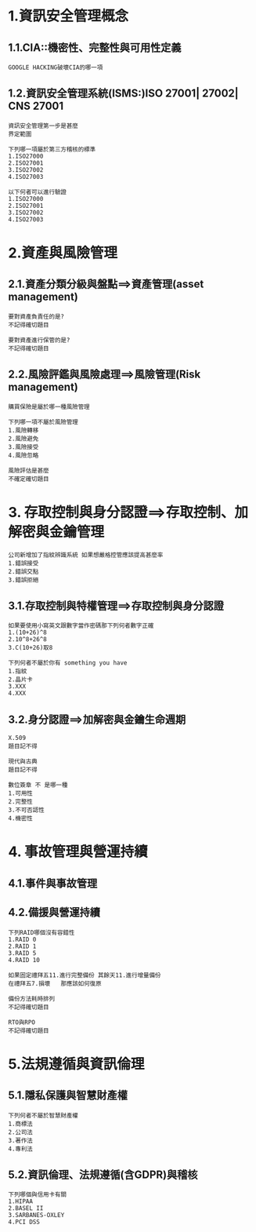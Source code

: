 # 1.資訊安全管理概念

## 1.1.CIA::機密性、完整性與可用性定義
```
GOOGLE HACKING破壞CIA的哪一項
```
## 1.2.資訊安全管理系統(ISMS:)ISO 27001| 27002| CNS 27001
```
資訊安全管理第一步是甚麼   
界定範圍
```
```
下列哪一項屬於第三方稽核的標準
1.ISO27000
2.ISO27001
3.ISO27002
4.ISO27003
```
```
以下何者可以進行驗證
1.ISO27000
2.ISO27001
3.ISO27002
4.ISO27003
```    
# 2.資產與風險管理
## 2.1.資產分類分級與盤點==>資產管理(asset management)
```
要對資產負責任的是?
不記得確切題目
```
```
要對資產進行保管的是?
不記得確切題目
```
## 2.2.風險評鑑與風險處理==>風險管理(Risk management)
```
購買保險是屬於哪一種風險管理

下列哪一項不屬於風險管理
1.風險轉移
2.風險避免
3.風險接受
4.風險忽略

```
```
風險評估是甚麼
不確定確切題目

```
  
# 3. 存取控制與身分認證==>存取控制、加解密與金鑰管理 	
```
公司新增加了指紋辨識系統 如果想嚴格控管應該提高甚麼率
1.錯誤接受
2.錯誤交點
3.錯誤拒絕

```
## 3.1.存取控制與特權管理==>存取控制與身分認證
```
如果要使用小寫英文跟數字當作密碼那下列何者數字正確
1.(10+26)^8
2.10^8+26^8
3.C(10+26)取8
```
```
下列何者不屬於你有 something you have
1.指紋
2.晶片卡
3.XXX
4.XXX
```
## 3.2.身分認證==>加解密與金鑰生命週期
```
X.509
題目記不得
```
```
現代與古典
題目記不得

```
```
數位簽章 不 是哪一種
1.可用性
2.完整性
3.不可否認性
4.機密性
```


# 4. 事故管理與營運持續	 
## 4.1.事件與事故管理
## 4.2.備援與營運持續
 ```
 下列RAID哪個沒有容錯性
1.RAID 0
2.RAID 1
3.RAID 5
4.RAID 10
 
 ```
  ```
  如果固定禮拜五11.進行完整備份 其餘天11.進行增量備份  
  在禮拜五7.損壞   那應該如何復原
  ```
  ```
  備份方法耗時排列
  不記得確切題目
  ```
  ```
  RTO與RPO
  不記得確切題目
  ```
# 5.法規遵循與資訊倫理
## 5.1.隱私保護與智慧財產權
```
下列何者不屬於智慧財產權
1.商標法
2.公司法
3.著作法
4.專利法

```
## 5.2.資訊倫理、法規遵循(含GDPR)與稽核
```
下列哪個與信用卡有關
1.HIPAA      
2.BASEL II  
3.SARBANES-OXLEY 
4.PCI DSS  


```
